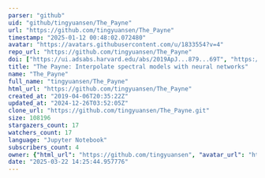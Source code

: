 ```yaml
---
parser: "github"
uid: "github/tingyuansen/The_Payne"
url: "https://github.com/tingyuansen/The_Payne"
timestamp: "2025-01-12 00:48:02.072480"
avatar: "https://avatars.githubusercontent.com/u/1833554?v=4"
repo_url: "https://github.com/tingyuansen/The_Payne"
doi: ["https://ui.adsabs.harvard.edu/abs/2019ApJ...879...69T", "https://ui.adsabs.harvard.edu/abs/2024ascl.soft12015T/abstract"]
title: "The Payne: Interpolate spectral models with neural networks"
name: "The_Payne"
full_name: "tingyuansen/The_Payne"
html_url: "https://github.com/tingyuansen/The_Payne"
created_at: "2019-04-06T20:35:22Z"
updated_at: "2024-12-26T03:52:05Z"
clone_url: "https://github.com/tingyuansen/The_Payne.git"
size: 108196
stargazers_count: 17
watchers_count: 17
language: "Jupyter Notebook"
subscribers_count: 4
owner: {"html_url": "https://github.com/tingyuansen", "avatar_url": "https://avatars.githubusercontent.com/u/1833554?v=4", "login": "tingyuansen", "type": "User"}
date: "2025-03-22 14:25:44.957776"
---
```

